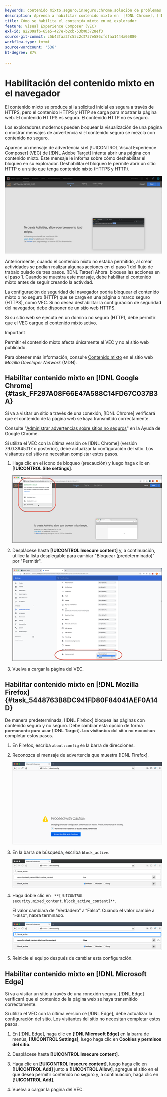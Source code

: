 ```yaml
---
keywords: contenido mixto;seguro;inseguro;chrome;solución de problemas;vec;compositor de experiencias visuales;no seguro;http;https;firefox;internet explorer
description: Aprenda a habilitar contenido mixto en  [!DNL Chrome], [!DNL Firefox] y  [!DNL Edge].
title: Cómo se habilita el contenido mixto en mi explorador
feature: Visual Experience Composer (VEC)
exl-id: a2209af6-65e5-427e-b2cb-53b803728ef3
source-git-commit: c5b43faa2fc55c2c8737e586cfdfaa1444a05880
workflow-type: tm+mt
source-wordcount: '536'
ht-degree: 87%

---
```


# Habilitación del contenido mixto en el navegador

El contenido mixto se produce si la solicitud inicial es segura a través de HTTPS, pero el contenido HTTPS *y* HTTP se carga para mostrar la página web. El contenido HTTPS es seguro. El contenido HTTP no es seguro.

Los exploradores modernos pueden bloquear la visualización de una página o mostrar mensajes de advertencia si el contenido seguro se mezcla con contenido no seguro.

Aparece un mensaje de advertencia si el [!UICONTROL Visual Experience Composer] (VEC) de [!DNL Adobe Target] intenta abrir una página con contenido mixto. Este mensaje le informa sobre cómo deshabilitar el bloqueo en su explorador. Deshabilitar el bloqueo le permite abrir un sitio HTTP o un sitio que tenga contenido mixto (HTTPS y HTTP).

![Advertencia de contenido mixto](/help/main/c-experiences/c-visual-experience-composer/r-troubleshoot-composer/assets/mixed_content_warning.png)

Anteriormente, cuando el contenido mixto no estaba permitido, al crear actividades se podían realizar algunas acciones en el paso 1 del flujo de trabajo guiado de tres pasos. [!DNL Target] Ahora, bloquea las acciones en el paso 1. Cuando se muestra este mensaje, debe habilitar el contenido mixto antes de seguir creando la actividad.

La configuración de seguridad del navegador podría bloquear el contenido mixto o no seguro (HTTP) que se carga en una página o marco seguro (HTTPS), como VEC. Si no desea deshabilitar la configuración de seguridad del navegador, debe disponer de un sitio web HTTPS.

Si su sitio web se ejecuta en un dominio no seguro (HTTP), debe permitir que el VEC cargue el contenido mixto activo.

>[!IMPORTANT]
>
>Permitir el contenido mixto afecta únicamente al VEC y no al sitio web publicado.

Para obtener más información, consulte [Contenido mixto](https://developer.mozilla.org/en-US/docs/Web/Security/Mixed_content) en el sitio web *Mozilla Developer Network* (MDN).

## Habilitar contenido mixto en [!DNL Google Chrome] {#task_FF297A08F66E47A588C14FD67C037B3A}

Si va a visitar un sitio a través de una conexión, [!DNL Chrome] verificará que el contenido de la página web se haya transmitido correctamente.

Consulte &quot;[Administrar advertencias sobre sitios no seguros](https://support.google.com/chrome/answer/99020?hl=es)&quot; en la Ayuda de Google Chrome.

Si utiliza el VEC con la última versión de [!DNL Chrome] (versión 79.0.3945.117 o posterior), debe actualizar la configuración del sitio. Los visitantes del sitio no necesitan completar estos pasos.

1. Haga clic en el icono de bloqueo (precaución) y luego haga clic en **[!UICONTROL Site settings]**.

   ![Configuración del sitio](/help/main/c-experiences/c-visual-experience-composer/r-troubleshoot-composer/assets/site-settings.png)

1. Desplácese hasta **[!UICONTROL Insecure content]** y, a continuación, utilice la lista desplegable para cambiar &quot;Bloquear (predeterminado)&quot; por &quot;Permitir&quot;.

   ![Contenido no seguro](/help/main/c-experiences/c-visual-experience-composer/r-troubleshoot-composer/assets/insecure-content.png)

1. Vuelva a cargar la página del VEC.

## Habilitar contenido mixto en [!DNL Mozilla Firefox] {#task_5448763B8DC941FD80F84041AEF0A14D}

De manera predeterminada, [!DNL Firebox] bloquea las páginas con contenido seguro y no seguro. Debe cambiar esta opción de forma permanente para usar [!DNL Target]. Los visitantes del sitio no necesitan completar estos pasos.

1. En Firefox, escriba `about:config` en la barra de direcciones.
1. Reconozca el mensaje de advertencia que muestra [!DNL Firefox].

   ![Advertencia de Firefox](/help/main/c-experiences/c-visual-experience-composer/r-troubleshoot-composer/assets/firefox.png)

1. En la barra de búsqueda, escriba `block_active`.

   ![Configuración de Firefox block_active](/help/main/c-experiences/c-visual-experience-composer/r-troubleshoot-composer/assets/firefox3.png)

1. Haga doble clic en ` **[!UICONTROL security.mixed_content.block_active_content]**`.

   El valor cambiará de “Verdadero” a “Falso”. Cuando el valor cambie a “Falso”, habrá terminado.

   ![Seguridad de Firefox](/help/main/c-experiences/c-visual-experience-composer/r-troubleshoot-composer/assets/firefox2.png)

1. Reinicie el equipo después de cambiar esta configuración.

## Habilitar contenido mixto en [!DNL Microsoft Edge]

Si va a visitar un sitio a través de una conexión segura, [!DNL Edge] verificará que el contenido de la página web se haya transmitido correctamente.

Si utiliza el VEC con la última versión de [!DNL Edge], debe actualizar la configuración del sitio. Los visitantes del sitio no necesitan completar estos pasos.

1. En [!DNL Edge], haga clic en **[!DNL Microsoft Edge]** en la barra de menús, **[!UICONTROL Settings]**, luego haga clic en **Cookies y permisos del sitio**.

1. Desplácese hasta **[!UICONTROL Insecure content]**.

1. Haga clic en **[!UICONTROL Insecure content]**, luego haga clic en **[!UICONTROL Add]** junto a **[!UICONTROL Allow]**, agregue el sitio en el que desea permitir contenido no seguro y, a continuación, haga clic en **[!UICONTROL Add]**.

1. Vuelva a cargar la página del VEC.
